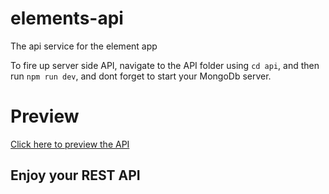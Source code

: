 # elements-api

The api service for the element app

To fire up server side API, navigate to the API folder using `cd api`, and then run `npm run dev`, and dont forget to start your MongoDb server.

# Preview

<a href="https://elements-api.herokuapp.com">Click here to preview the API</a>

## Enjoy your REST API
